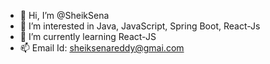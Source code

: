 - 👋 Hi, I’m @SheikSena
- 👀 I’m interested in Java, JavaScript, Spring Boot, React-Js
- 🌱 I’m currently learning React-JS
- 📫 Email Id: sheiksenareddy@gmai.com

<!---
SheikSena/SheikSena is a ✨ special ✨ repository because its `README.md` (this file) appears on your GitHub profile.
You can click the Preview link to take a look at your changes.
--->
